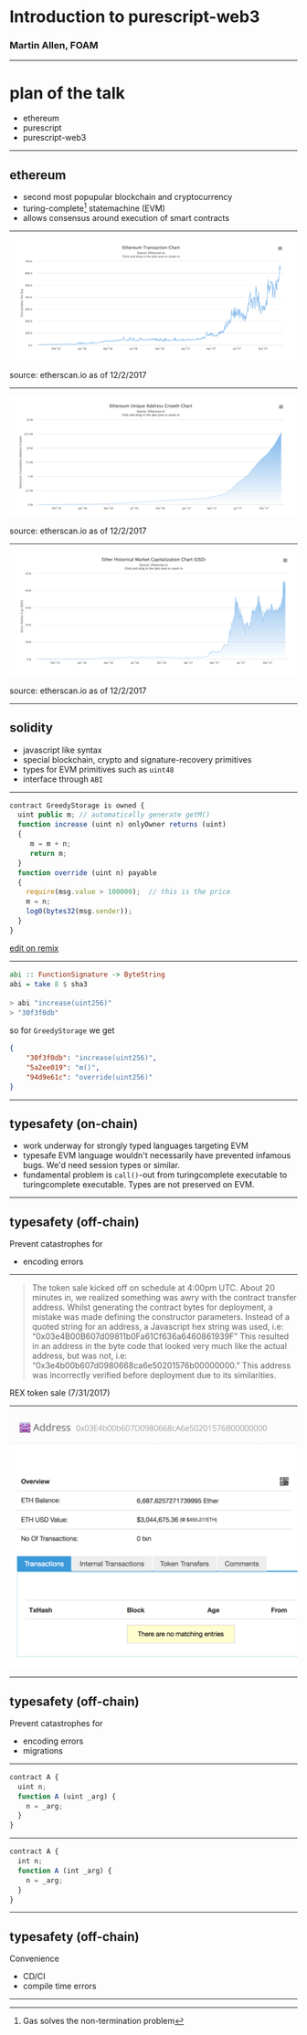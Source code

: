 # Introduction to purescript-web3

### Martin Allen, FOAM

---

# plan of the talk

* ethereum
* purescript
* purescript-web3

---

## ethereum
- second most popupular blockchain and cryptocurrency
- turing-complete[^0] statemachine (EVM)
- allows consensus around execution of smart contracts

[^0]: Gas solves the non-termination problem

---

![Ethereum transactions over time](images/txs.png)

source: etherscan.io as of 12/2/2017

---

![Unique transactions over time](images/addresses.png)

source: etherscan.io as of 12/2/2017

---

![Ethereum market cap over time](images/marketcap.png)

source: etherscan.io as of 12/2/2017

---

## solidity
- javascript like syntax
- special blockchain, crypto and signature-recovery primitives
- types for EVM primitives such as `uint48`
- interface through `ABI`

---

```javascript
contract GreedyStorage is owned {
  uint public m; // automatically generate getM()
  function increase (uint n) onlyOwner returns (uint) 
  {
     m = m + n;
     return m;
  }
  function override (uint n) payable 
  {
    require(msg.value > 100000);  // this is the price
    m = n;
    log0(bytes32(msg.sender));
  }
}
```

[edit on remix](https://ethereum.github.io/browser-solidity/#version=soljson-v0.4.19+commit.c4cbbb05.js&optimize=undefined&gist=a90b20b6df66c98f7af2f912952d2b7d)

---

```haskell
abi :: FunctionSignature -> ByteString
abi = take 8 $ sha3

> abi "increase(uint256)"
> "30f3f0db"
```

so for `GreedyStorage` we get

```json
{
    "30f3f0db": "increase(uint256)",
    "5a2ee019": "m()",
    "94d9e61c": "override(uint256)"
}
```

---

## typesafety (on-chain)
- work underway for strongly typed languages targeting EVM
- typesafe EVM language wouldn't necessarily have prevented infamous bugs. We'd need session types or similar.
- fundamental problem is `call()`-out from turingcomplete executable to turingcomplete executable. Types are not preserved on EVM.

---

## typesafety (off-chain)

Prevent catastrophes for

- encoding errors

---

> The token sale kicked off on schedule at 4:00pm UTC. About 20 minutes in, we realized something was awry with the contract transfer address. Whilst generating the contract bytes for deployment, a mistake was made defining the constructor parameters. Instead of a quoted string for an address, a Javascript hex string was used, i.e: “0x03e4B00B607d09811b0Fa61Cf636a6460861939F”
This resulted in an address in the byte code that looked very much like the actual address, but was not, i.e: “0x3e4b00b607d0980668ca6e50201576b00000000.” This address was incorrectly verified before deployment due to its similarities.

REX token sale (7/31/2017)

---

![100%](images/rex.png)

---

## typesafety (off-chain)

Prevent catastrophes for

- encoding errors
- migrations

---

```javascript
contract A {
  uint n;
  function A (uint _arg) {
    n = _arg;
  }
}
```

---

```javascript
contract A {
  int n;
  function A (int _arg) {
    n = _arg;
  }
}
```

---

## typesafety (off-chain)
Convenience

- CD/CI
- compile time errors

---
